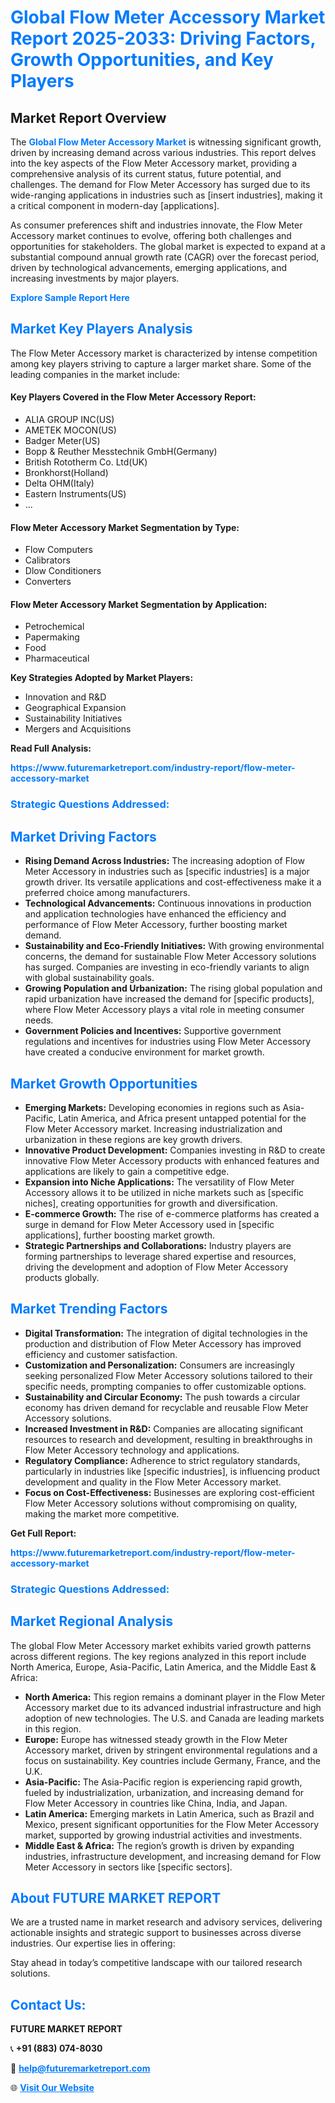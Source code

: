 <h1 style="color: #007BFF;">Global Flow Meter Accessory Market Report 2025-2033: Driving Factors, Growth Opportunities, and Key Players</h1>

<section id="overview">
<h2>Market Report Overview</h2>
<p>The <a href="https://www.futuremarketreport.com/industry-report/flow-meter-accessory-market" style="color: #007BFF; text-decoration: none;"><strong>Global Flow Meter Accessory Market</strong></a> is witnessing significant growth, driven by increasing demand across various industries. This report delves into the key aspects of the Flow Meter Accessory market, providing a comprehensive analysis of its current status, future potential, and challenges. The demand for Flow Meter Accessory has surged due to its wide-ranging applications in industries such as [insert industries], making it a critical component in modern-day [applications].</p>
<p>As consumer preferences shift and industries innovate, the Flow Meter Accessory market continues to evolve, offering both challenges and opportunities for stakeholders. The global market is expected to expand at a substantial compound annual growth rate (CAGR) over the forecast period, driven by technological advancements, emerging applications, and increasing investments by major players.</p>
</section>

<section id="overview">
<p><a href="https://www.futuremarketreport.com/request-sample/reportId=106118" style="color: #007BFF; text-decoration: none;"><strong>Explore Sample Report Here</strong></a></p>
</section>

<section id="key-players">
<h2 style="color: #007BFF;">Market Key Players Analysis</h2>
<p>The Flow Meter Accessory market is characterized by intense competition among key players striving to capture a larger market share. Some of the leading companies in the market include:</p>
<h4>Key Players Covered in the Flow Meter Accessory Report:</h4>
<ul><li>ALIA GROUP INC(US)</li><li>AMETEK MOCON(US)</li><li>Badger Meter(US)</li><li>Bopp &amp; Reuther Messtechnik GmbH(Germany)</li><li>British Rototherm Co. Ltd(UK)</li><li>Bronkhorst(Holland)</li><li>Delta OHM(Italy)</li><li>Eastern Instruments(US)</li><li>...</li></ul>
<h4>Flow Meter Accessory Market Segmentation by Type:</h4>
<ul><li>Flow Computers</li><li>Calibrators</li><li>Dlow Conditioners</li><li>Converters</li></ul>

<h4>Flow Meter Accessory Market Segmentation by Application:</h4>
<ul><li>Petrochemical</li><li>Papermaking</li><li>Food</li><li>Pharmaceutical</li></ul>
<p><strong>Key Strategies Adopted by Market Players:</strong></p>
<ul>
<li>Innovation and R&D</li>
<li>Geographical Expansion</li>
<li>Sustainability Initiatives</li>
<li>Mergers and Acquisitions</li>
</ul>
</section>

<section>
<p><strong>Read Full Analysis: </strong></p><a href="https://www.futuremarketreport.com/industry-report/flow-meter-accessory-market" style="color: #007BFF; text-decoration: none;"><strong>https://www.futuremarketreport.com/industry-report/flow-meter-accessory-market</strong></a>
<h3 style="color: #007BFF;">Strategic Questions Addressed:</h3>
</section>

<section id="driving-factors">
<h2 style="color: #007BFF;">Market Driving Factors</h2>
<ul>
<li><strong>Rising Demand Across Industries:</strong> The increasing adoption of Flow Meter Accessory in industries such as [specific industries] is a major growth driver. Its versatile applications and cost-effectiveness make it a preferred choice among manufacturers.</li>
<li><strong>Technological Advancements:</strong> Continuous innovations in production and application technologies have enhanced the efficiency and performance of Flow Meter Accessory, further boosting market demand.</li>
<li><strong>Sustainability and Eco-Friendly Initiatives:</strong> With growing environmental concerns, the demand for sustainable Flow Meter Accessory solutions has surged. Companies are investing in eco-friendly variants to align with global sustainability goals.</li>
<li><strong>Growing Population and Urbanization:</strong> The rising global population and rapid urbanization have increased the demand for [specific products], where Flow Meter Accessory plays a vital role in meeting consumer needs.</li>
<li><strong>Government Policies and Incentives:</strong> Supportive government regulations and incentives for industries using Flow Meter Accessory have created a conducive environment for market growth.</li>
</ul>
</section>

<section id="growth-opportunities">
<h2 style="color: #007BFF;">Market Growth Opportunities</h2>
<ul>
<li><strong>Emerging Markets:</strong> Developing economies in regions such as Asia-Pacific, Latin America, and Africa present untapped potential for the Flow Meter Accessory market. Increasing industrialization and urbanization in these regions are key growth drivers.</li>
<li><strong>Innovative Product Development:</strong> Companies investing in R&D to create innovative Flow Meter Accessory products with enhanced features and applications are likely to gain a competitive edge.</li>
<li><strong>Expansion into Niche Applications:</strong> The versatility of Flow Meter Accessory allows it to be utilized in niche markets such as [specific niches], creating opportunities for growth and diversification.</li>
<li><strong>E-commerce Growth:</strong> The rise of e-commerce platforms has created a surge in demand for Flow Meter Accessory used in [specific applications], further boosting market growth.</li>
<li><strong>Strategic Partnerships and Collaborations:</strong> Industry players are forming partnerships to leverage shared expertise and resources, driving the development and adoption of Flow Meter Accessory products globally.</li>
</ul>
</section>

<section id="trending-factors">
<h2 style="color: #007BFF;">Market Trending Factors</h2>
<ul>
<li><strong>Digital Transformation:</strong> The integration of digital technologies in the production and distribution of Flow Meter Accessory has improved efficiency and customer satisfaction.</li>
<li><strong>Customization and Personalization:</strong> Consumers are increasingly seeking personalized Flow Meter Accessory solutions tailored to their specific needs, prompting companies to offer customizable options.</li>
<li><strong>Sustainability and Circular Economy:</strong> The push towards a circular economy has driven demand for recyclable and reusable Flow Meter Accessory solutions.</li>
<li><strong>Increased Investment in R&D:</strong> Companies are allocating significant resources to research and development, resulting in breakthroughs in Flow Meter Accessory technology and applications.</li>
<li><strong>Regulatory Compliance:</strong> Adherence to strict regulatory standards, particularly in industries like [specific industries], is influencing product development and quality in the Flow Meter Accessory market.</li>
<li><strong>Focus on Cost-Effectiveness:</strong> Businesses are exploring cost-efficient Flow Meter Accessory solutions without compromising on quality, making the market more competitive.</li>
</ul>
</section>

<section>
<p><strong>Get Full Report: </strong></p><a href="https://www.futuremarketreport.com/industry-report/flow-meter-accessory-market" style="color: #007BFF; text-decoration: none;"><strong>https://www.futuremarketreport.com/industry-report/flow-meter-accessory-market</strong></a>
<h3 style="color: #007BFF;">Strategic Questions Addressed:</h3>
</section>


<section id="regional-analysis">
<h2 style="color: #007BFF;">Market Regional Analysis</h2>
<p>The global Flow Meter Accessory market exhibits varied growth patterns across different regions. The key regions analyzed in this report include North America, Europe, Asia-Pacific, Latin America, and the Middle East & Africa:</p>
<ul>
<li><strong>North America:</strong> This region remains a dominant player in the Flow Meter Accessory market due to its advanced industrial infrastructure and high adoption of new technologies. The U.S. and Canada are leading markets in this region.</li>
<li><strong>Europe:</strong> Europe has witnessed steady growth in the Flow Meter Accessory market, driven by stringent environmental regulations and a focus on sustainability. Key countries include Germany, France, and the U.K.</li>
<li><strong>Asia-Pacific:</strong> The Asia-Pacific region is experiencing rapid growth, fueled by industrialization, urbanization, and increasing demand for Flow Meter Accessory in countries like China, India, and Japan.</li>
<li><strong>Latin America:</strong> Emerging markets in Latin America, such as Brazil and Mexico, present significant opportunities for the Flow Meter Accessory market, supported by growing industrial activities and investments.</li>
<li><strong>Middle East & Africa:</strong> The region’s growth is driven by expanding industries, infrastructure development, and increasing demand for Flow Meter Accessory in sectors like [specific sectors].</li>
</ul>
</section>

<footer>
<h2 style="color: #007BFF;">About FUTURE MARKET REPORT</h2>
<p>We are a trusted name in market research and advisory services, delivering actionable insights and strategic support to businesses across diverse industries. Our expertise lies in offering:</p>

<p>Stay ahead in today’s competitive landscape with our tailored research solutions.</p>

<h2 style="color: #007BFF;">Contact Us:</h2>
<p><strong>FUTURE MARKET REPORT</strong></p>
<p>📞 <strong>+91 (883) 074-8030</strong></p>
<p>📧 <strong><a href="mailto:help@futuremarketreport.com" style="color: #007BFF;">help@futuremarketreport.com</a></strong></p>
<p>🌐 <strong><a href="https://www.futuremarketreport.com/" style="color: #007BFF;">Visit Our Website</a></strong></p>
</footer>